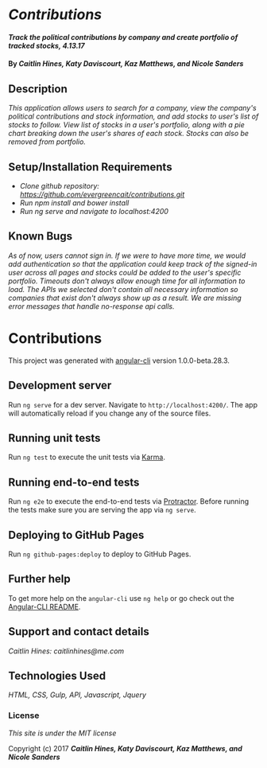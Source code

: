 # _Contributions_

#### _Track the political contributions by company and create portfolio of tracked stocks, 4.13.17_

#### By _**Caitlin Hines, Katy Daviscourt, Kaz Matthews, and Nicole Sanders**_

## Description

_This application allows users to search for a company, view the company's political contributions and stock information, and add stocks to user's list of stocks to follow. View list of stocks in a user's portfolio, along with a pie chart breaking down the user's shares of each stock. Stocks can also be removed from portfolio._

## Setup/Installation Requirements

* _Clone github repository: https://github.com/evergreencait/contributions.git_
* _Run npm install and bower install_
* _Run ng serve and navigate to localhost:4200_

## Known Bugs

_As of now, users cannot sign in. If we were to have more time, we would add authentication so that the application could keep track of the signed-in user across all pages and stocks could be added to the user's specific portfolio. Timeouts don't always allow enough time for all information to load. The APIs we selected don't contain all necessary information so companies that exist don't always show up as a result. We are missing error messages that handle no-response api calls._

# Contributions

This project was generated with [angular-cli](https://github.com/angular/angular-cli) version 1.0.0-beta.28.3.

## Development server
Run `ng serve` for a dev server. Navigate to `http://localhost:4200/`. The app will automatically reload if you change any of the source files.

## Running unit tests

Run `ng test` to execute the unit tests via [Karma](https://karma-runner.github.io).

## Running end-to-end tests

Run `ng e2e` to execute the end-to-end tests via [Protractor](http://www.protractortest.org/).
Before running the tests make sure you are serving the app via `ng serve`.

## Deploying to GitHub Pages

Run `ng github-pages:deploy` to deploy to GitHub Pages.

## Further help

To get more help on the `angular-cli` use `ng help` or go check out the [Angular-CLI README](https://github.com/angular/angular-cli/blob/master/README.md).


## Support and contact details

_Caitlin Hines: caitlinhines@me.com_

## Technologies Used

_HTML, CSS, Gulp, API, Javascript, Jquery_

### License

*This site is under the MIT license*

Copyright (c) 2017 **_Caitlin Hines, Katy Daviscourt, Kaz Matthews, and Nicole Sanders_**
